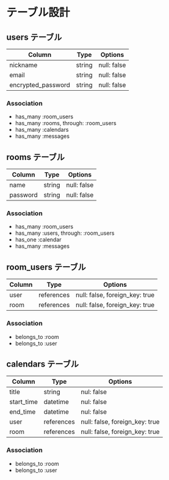 # テーブル設計

## users テーブル

| Column             | Type   | Options     |
| ------------------ | ------ | ----------- |
| nickname           | string | null: false |
| email              | string | null: false |
| encrypted_password | string | null: false |

### Association

- has_many :room_users
- has_many :rooms, through: :room_users
- has_many :calendars
- has_many :messages

## rooms テーブル

| Column   | Type   | Options     |
| -------- | ------ | ----------- |
| name     | string | null: false |
| password | string | null: false |

### Association

- has_many :room_users
- has_many :users, through: :room_users
- has_one :calendar
- has_many :messages

## room_users テーブル

| Column | Type       | Options                        |
| ------ | ---------- | ------------------------------ |
| user   | references | null: false, foreign_key: true |
| room   | references | null: false, foreign_key: true |

### Association

- belongs_to :room
- belongs_to :user

## calendars テーブル

| Column     | Type       | Options                        |
| ---------- | ---------- | ------------------------------ |
| title      | string     | nul: false                     |
| start_time | datetime   | nul: false                     |
| end_time   | datetime   | nul: false                     |
| user       | references | null: false, foreign_key: true |
| room       | references | null: false, foreign_key: true |

### Association

- belongs_to :room
- belongs_to :user
